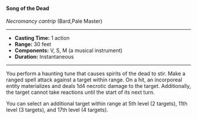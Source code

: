 #### Song of the Dead
*Necromancy cantrip* (Bard,Pale Master)
___
- **Casting Time:** 1 action
- **Range:** 30 feet
- **Components:** V, S, M (a musical instrument)
- **Duration:** Instantaneous
---
You perform a haunting tune that causes spirits of the dead to stir. Make a ranged spell attack against a target within range. On a hit, an incorporeal entity materializes and deals 1d4 necrotic damage to the target. Additionally, the target cannot take reactions until the start of its next turn.

You can select an additional target within range at 5th level (2 targets), 11th level (3 targets), and 17th level (4 targets).
